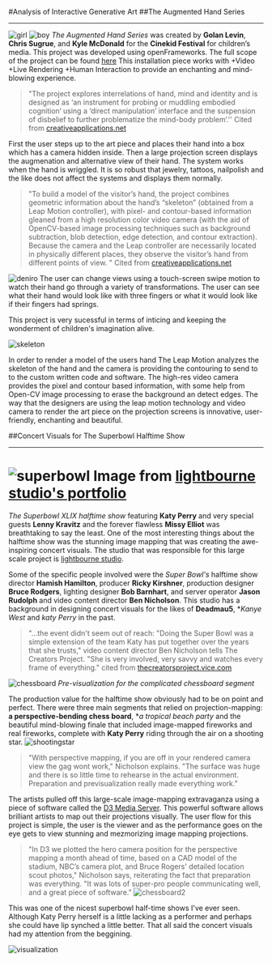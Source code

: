 #Analysis of Interactive Generative Art
##The Augmented Hand Series
*******
![girl](http://i.imgur.com/B9W3dq5.jpg "Girl")
![boy](http://i.imgur.com/CdUfwn3.jpg "Boy")
*The Augmented Hand Series* was created by **Golan Levin**, **Chris Sugrue**, and **Kyle McDonald** for the 
**Cinekid Festival** for children’s media. This project was developed using openFrameworks.
The full scope of the project can be found [here](http://www.creativeapplications.net/openframeworks/the-augmented-hand-series/) 
This installation piece works with 
+Video 	+Live Rendering  	+Human Interaction to provide an enchanting and
mind-blowing experience. 

>"The project explores interrelations of hand, mind and identity and is designed as ‘an instrument for probing or muddling embodied cognition‘ using a ‘direct manipulation’ interface and the suspension of disbelief to further problematize the mind-body problem‘.'' Cited from [creativeapplications.net](http://www.creativeapplications.net/)


First the user steps up to the art piece and places their hand into a box which has a camera hidden inside. 
Then a large projection screen displays the augmenation and alternative view of their hand. The system works 
when the hand is wriggled. It is so robust that jewelry, tattoos, nailpolish and the like does 
not affect the systems and displays them normally. 

>"To build a model of the visitor’s hand, 
the project combines geometric information about the hand’s “skeleton” (obtained from a Leap Motion controller), 
with pixel- and contour-based information gleaned from a high resolution color video camera 
(with the aid of OpenCV-based image processing techniques such as background subtraction, blob detection, 
edge detection, and contour extraction). 
Because the camera and the Leap controller are necessarily located in physically different places, they observe the visitor’s hand from different points of view. " Cited from [creativeapplications.net](http://www.creativeapplications.net/)

![deniro](http://i.imgur.com/ArasKu6.jpg "touchscreen")
The user can change views using a touch-screen swipe motion to watch their hand go through a variety of transformations. The user can see what their hand would look like with three fingers or what it would look like if their fingers had springs. 


This project is very sucessful in terms of inticing and keeping the wonderment of children's imagination alive.

![skeleton](http://i.imgur.com/DB1BgXB.jpg "skeleton")

In order to render a model of the users hand The Leap Motion analyzes the skeleton of the hand and the camera is providing the contouring to send to
to the custom written code and software. The high-res video camera provides the pixel and contour based information, with
some help from Open-CV image processing to erase the background an detect edges.
The way that the designers are using the leap motion technology and video camera
to render the art piece on the projection screens is innovative, user-friendly, enchanting and beautiful. 

##Concert Visuals for The Superbowl Halftime Show
*******
![superbowl](http://i.imgur.com/aYalzBy.jpg "superbowl")
Image from [lightbourne studio's portfolio](http://lightborne.com/)
========================================
*The Superbowl XLIX halftime show* featuring **Katy Perry** and very special guests **Lenny Kravitz** and the forever flawless **Missy Elliot** was breathtaking to say the least. One of the most interesting things about the halftime show was the stunning image mapping that was creating the awe-inspiring concert visuals. The studio that was responsible for this large scale project is [lightbourne studio](http://lightborne.com/). 


Some of the specific people involved were the *Super Bowl's* halftime show director **Hamish Hamilton**, producer **Ricky Kirshner**, production designer **Bruce Rodgers**, lighting designer **Bob Barnhart**, and server operator **Jason Rudolph** and video content director **Ben Nicholson**. This
studio has a background in designing concert visuals for the likes of **Deadmau5**, **Kanye West* and *katy Perry* in the past. 

>"...the event didn't seem out of reach: "Doing the Super Bowl was a simple extension of the team Katy has put together over the years that she trusts," video content director Ben Nicholson tells The Creators Project. "She is very involved, very savvy and watches every frame of everything." cited from 
[thecreatorsproject.vice.com](http://thecreatorsproject.vice.com/blog/meet-the-team-behind-katy-perrys-halftime-show)

![chessboard](http://i.imgur.com/a9vOVCN.jpg "chessboard")
*Pre-visualization for the complicated chessboard segment*

The production value for the halftime show obviously had to be on point and perfect. There were three main segments that relied on projection-mapping: **a perspective-bending chess board**, **a tropical beach party* 
and the beautiful mind-blowing finale that included image-mapped fireworks and real fireworks, complete with 
**Katy Perry** riding through the air on a shooting star. 
![shootingstar](http://i.imgur.com/kcfHia9.jpg "star")


>"With perspective mapping, if you are off in your rendered camera view the gag wont work," Nicholson explains. "The surface was huge and there is so little time to rehearse in the actual environment. Preparation and previsualization really made everything work."

The artists pulled off this large-scale image-mapping extravaganza using a piece of software called the 
[D3 Media Server](http://www.d3technologies.com/). This powerful software allows brilliant artists to map out their projections visually. The user flow for this project is simple, the user is the viewer and as the performance goes on the eye gets to view stunning and mezmorizing image mapping projections. 

>"In D3 we plotted the hero camera position for the perspective mapping a month ahead of time, based on a CAD model of the stadium, NBC’s camera plot, and Bruce Rogers' detailed location scout photos," Nicholson says, reiterating the fact that preparation was everything. "It was lots of super-pro people communicating well, and a great piece of software."
![chessboard2](http://i.imgur.com/50yL7jW.jpg "chessboard2")

This was one of the nicest superbowl half-time shows I've ever seen. Although Katy Perry herself is a little lacking as a performer and perhaps she could have lip synched a little better. That all said the concert visuals had my attention from the beggining. 

![visualization](http://i.imgur.com/aasutMm.jpg "visual")
